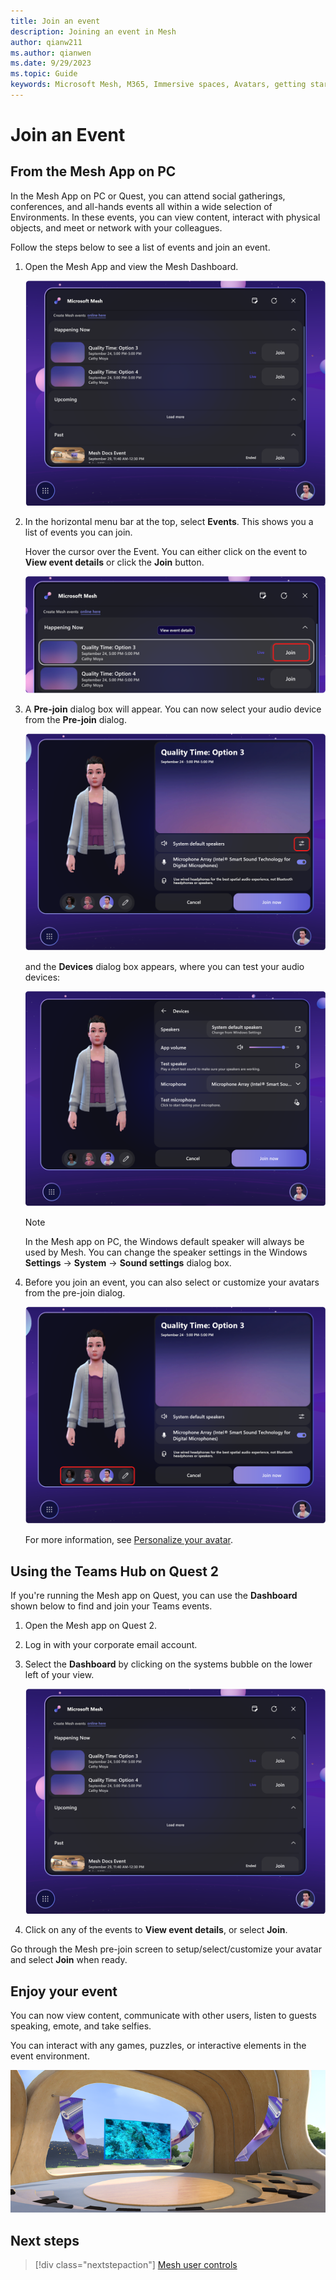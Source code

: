 ```yaml
---
title: Join an event
description: Joining an event in Mesh
author: qianw211    
ms.author: qianwen
ms.date: 9/29/2023
ms.topic: Guide
keywords: Microsoft Mesh, M365, Immersive spaces, Avatars, getting started, documentation, features
---
```


# Join an Event

## From the Mesh App on PC

In the Mesh App on PC or Quest, you can attend social gatherings, conferences, and all-hands events all within a wide selection of Environments. In these events, you can view content, interact with physical objects, and meet or network with your colleagues.

Follow the steps below to see a list of events and join an event.

1. Open the Mesh App and view the Mesh Dashboard.

    ![A screenshot of the Mesh dashboard](media/mesh-dashboard.png)

2. In the horizontal menu bar at the top, select **Events**. This shows
    you a list of events you can join.

    Hover the cursor over the Event. You can either click on the event to **View event details** or click the **Join** button.

    ![A screenshot of a computer Description automatically > generated](media/dashboard-view-event.png)

3. A **Pre-join** dialog box will appear. You can now select your audio
    device from the **Pre-join** dialog.

    ![A screenshot of the Mesh prejoin screen](media/prejoin-dialog-audio.png)

    and the **Devices** dialog box appears, where you can test your audio devices:

    ![A screenshot of the audio device test dialog that can be accessed from the prejoin screen](media/audio-device-test-ui.png)

    >[!Note] 
    >In the Mesh app on PC, the Windows default speaker will always be used by Mesh. You can change the speaker settings in the Windows **Settings** -\> **System** -\> **Sound settings** dialog box.

4. Before you join an event, you can also select or customize your avatars from the pre-join dialog.

    ![A screenshot of the pre-join dialog with Avatars menu items highlighted](media/pre-join-dialog-avatars.png)

    For more information, see [Personalize your avatar](avatars.md).

## Using the Teams Hub on Quest 2

If you're running the Mesh app on Quest, you can use the **Dashboard**
shown below to find and join your Teams events.

1. Open the Mesh app on Quest 2.

2. Log in with your corporate email account.

3. Select the **Dashboard** by clicking on the systems bubble on the lower left of your view.

    ![A screenshot of the Mesh dashboard on Quest](media/Mesh-dashboard.png)

4. Click on any of the events to **View event details**, or select **Join**.

Go through the Mesh pre-join screen to setup/select/customize your avatar and select **Join** when ready.

## Enjoy your event

You can now view content, communicate with other users, listen to guests speaking, emote, and take selfies.

You can interact with any games, puzzles, or interactive elements in the event environment.

![](media/image135.png)

## Next steps

   > [!div class="nextstepaction"]
   > [Mesh user controls](mesh-user-controls.md#mesh-controls-overview)